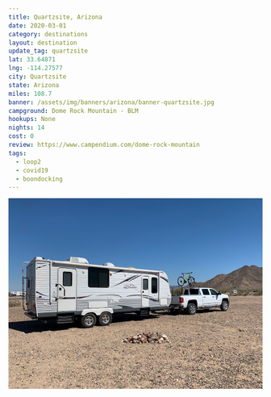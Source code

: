 ```yaml
---
title: Quartzsite, Arizona
date: 2020-03-01
category: destinations
layout: destination
update_tag: quartzsite
lat: 33.64871
lng: -114.27577
city: Quartzsite
state: Arizona
miles: 108.7
banner: /assets/img/banners/arizona/banner-quartzsite.jpg
campground: Dome Rock Mountain - BLM
hookups: None
nights: 14
cost: 0
review: https://www.campendium.com/dome-rock-mountain
tags:
  - loop2
  - covid19
  - boondocking
---
```


<img src="/assets/img/destinations/arizona/quartzsite.jpg">
